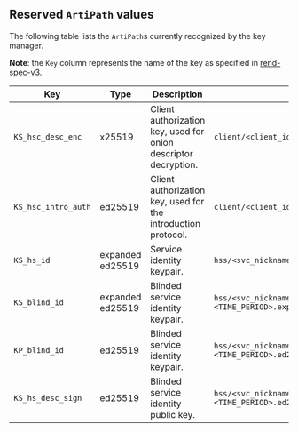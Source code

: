 ## Reserved `ArtiPath` values

The following table lists the `ArtiPath`s currently recognized by the key
manager.

**Note**: the `Key` column represents the name of the key as specified in
[rend-spec-v3].


| Key                  | Type             | Description                                                             | `ArtiPath`                                                                |
|----------------------|------------------|-------------------------------------------------------------------------|---------------------------------------------------------------------------|
| `KS_hsc_desc_enc`    | x25519           | Client authorization key, used for onion descriptor decryption.         | `client/<client_id>/<hsid>/KS_hsc_desc_enc.x25519_private`                |
| `KS_hsc_intro_auth`  | ed25519          | Client authorization key, used for the introduction protocol.           | `client/<client_id>/<hsid>/KS_hsc_intro_auth.ed25519_private`             |
| `KS_hs_id`           | expanded ed25519 | Service identity keypair.                                               | `hss/<svc_nickname>/KS_hs_id.expanded_ed25519_private`                     |
| `KS_blind_id`        | expanded ed25519 | Blinded service identity keypair.                                       | `hss/<svc_nickname>/KS_hs_blind_id+<TIME_PERIOD>.expanded_ed25519_private` |
| `KP_blind_id`        | ed25519          | Blinded service identity keypair.                                       | `hss/<svc_nickname>/KS_hs_blind_id+<TIME_PERIOD>.ed25519_public`           |
| `KS_hs_desc_sign`    | ed25519          | Blinded service identity public key.                                    | `hss/<svc_nickname>/KS_hs_desc_sign+<TIME_PERIOD>.ed25519_private`         |

[rend-spec-v3]: https://gitlab.torproject.org/tpo/core/torspec/-/blob/main/rend-spec-v3.txt

